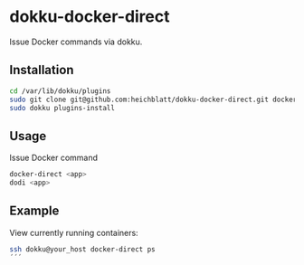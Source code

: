 # dokku-docker-direct

Issue Docker commands via dokku.

## Installation

```bash
cd /var/lib/dokku/plugins
sudo git clone git@github.com:heichblatt/dokku-docker-direct.git docker-direct
sudo dokku plugins-install
```

## Usage

Issue Docker command
```bash
docker-direct <app>
dodi <app>
```

## Example

View currently running containers:

```bash
ssh dokku@your_host docker-direct ps
´´´